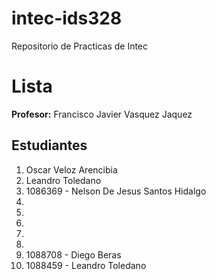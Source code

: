 # intec-ids328
Repositorio de Practicas de Intec


# Lista

**Profesor:** Francisco Javier Vasquez Jaquez

## Estudiantes


1. Oscar Veloz Arencibia
2. Leandro Toledano
3. 1086369 - Nelson De Jesus Santos Hidalgo
4. 
5. 
6.
7. 
8. 
9. 1088708 - Diego Beras
10. 1088459 - Leandro Toledano
